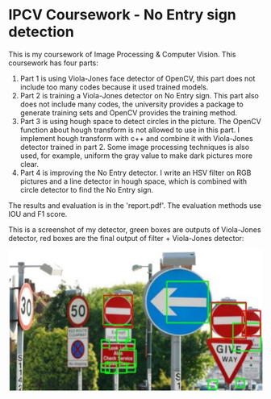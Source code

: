 # IPCV Coursework - No Entry sign detection

This is my coursework of Image Processing & Computer Vision. This coursework has four parts:

1. Part 1 is using Viola-Jones face detector of OpenCV, this part does not include too many codes because it used trained models.
2. Part 2 is training a Viola-Jones detector on No Entry sign. This part also does not include many codes, the university provides a package to generate training sets and OpenCV provides the training method.
3. Part 3 is using hough space to detect circles in the picture. The OpenCV function about hough transform is not allowed to use in this part. I implement hough transform with c++ and combine it with Viola-Jones detector trained in part 2. Some image processing techniques is also used, for example, uniform the gray value to make dark pictures more clear.
4. Part 4 is improving the No Entry detector. I write an HSV filter on RGB pictures and a line detector in hough space, which is combined with circle detector to find the No Entry sign.

The results and evaluation is in the 'report.pdf'. The evaluation methods use IOU and F1 score.

This is a screenshot of my detector, green boxes are outputs of Viola-Jones detector, red boxes are the final output of filter + Viola-Jones detector:

![imagetext](https://github.com/Meikong-Cui/computer_vision/blob/main/No_entry/Noentry.png)
